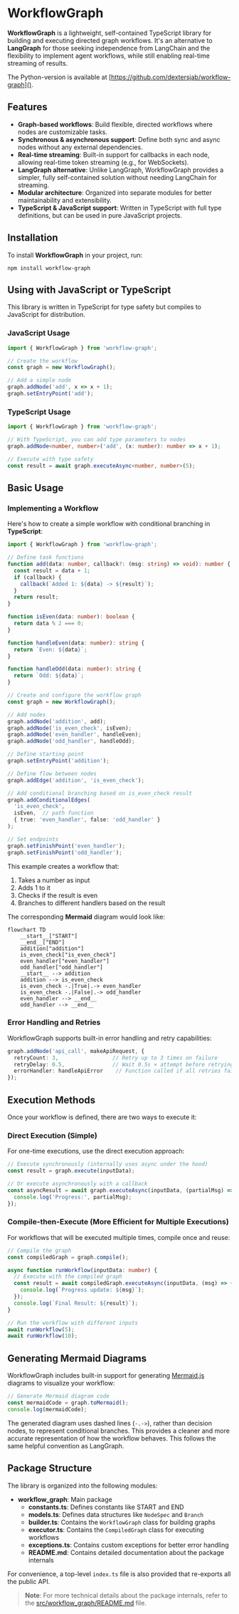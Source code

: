 # WorkflowGraph

**WorkflowGraph** is a lightweight, self-contained TypeScript library for building and executing directed graph workflows. It's an alternative to **LangGraph** for those seeking independence from LangChain and the flexibility to implement agent workflows, while still enabling real-time streaming of results.

The Python-version is available at [https://github.com/dextersjab/workflow-graph]().

## Features

- **Graph-based workflows**: Build flexible, directed workflows where nodes are customizable tasks.
- **Synchronous & asynchronous support**: Define both sync and async nodes without any external dependencies.
- **Real-time streaming**: Built-in support for callbacks in each node, allowing real-time token streaming (e.g., for WebSockets).
- **LangGraph alternative**: Unlike LangGraph, WorkflowGraph provides a simpler, fully self-contained solution without needing LangChain for streaming.
- **Modular architecture**: Organized into separate modules for better maintainability and extensibility.
- **TypeScript & JavaScript support**: Written in TypeScript with full type definitions, but can be used in pure JavaScript projects.

## Installation

To install **WorkflowGraph** in your project, run:

```shell
npm install workflow-graph
```

## Using with JavaScript or TypeScript

This library is written in TypeScript for type safety but compiles to JavaScript for distribution.

### JavaScript Usage

```js
import { WorkflowGraph } from 'workflow-graph';

// Create the workflow
const graph = new WorkflowGraph();

// Add a simple node
graph.addNode('add', x => x + 1);
graph.setEntryPoint('add');
```

### TypeScript Usage

```ts
import { WorkflowGraph } from 'workflow-graph';

// With TypeScript, you can add type parameters to nodes
graph.addNode<number, number>('add', (x: number): number => x + 1);

// Execute with type safety
const result = await graph.executeAsync<number, number>(5);
```

## Basic Usage

### Implementing a Workflow

Here's how to create a simple workflow with conditional branching in **TypeScript**:

```ts
import { WorkflowGraph } from 'workflow-graph';

// Define task functions
function add(data: number, callback?: (msg: string) => void): number {
  const result = data + 1;
  if (callback) {
    callback(`Added 1: ${data} -> ${result}`);
  }
  return result;
}

function isEven(data: number): boolean {
  return data % 2 === 0;
}

function handleEven(data: number): string {
  return `Even: ${data}`;
}

function handleOdd(data: number): string {
  return `Odd: ${data}`;
}

// Create and configure the workflow graph
const graph = new WorkflowGraph();

// Add nodes
graph.addNode('addition', add);
graph.addNode('is_even_check', isEven);
graph.addNode('even_handler', handleEven);
graph.addNode('odd_handler', handleOdd);

// Define starting point
graph.setEntryPoint('addition');

// Define flow between nodes
graph.addEdge('addition', 'is_even_check');

// Add conditional branching based on is_even_check result
graph.addConditionalEdges(
  'is_even_check',
  isEven,  // path function
  { true: 'even_handler', false: 'odd_handler' }
);

// Set endpoints
graph.setFinishPoint('even_handler');
graph.setFinishPoint('odd_handler');
```

This example creates a workflow that:
1. Takes a number as input
2. Adds 1 to it
3. Checks if the result is even
4. Branches to different handlers based on the result

The corresponding **Mermaid** diagram would look like:

```mermaid
flowchart TD
    __start__["START"]
    __end__["END"]
    addition["addition"]
    is_even_check["is_even_check"]
    even_handler["even_handler"]
    odd_handler["odd_handler"]
    __start__ --> addition
    addition --> is_even_check
    is_even_check -.|True|.-> even_handler
    is_even_check -.|False|.-> odd_handler
    even_handler --> __end__
    odd_handler --> __end__
```

### Error Handling and Retries

WorkflowGraph supports built-in error handling and retry capabilities:

```ts
graph.addNode('api_call', makeApiRequest, {
  retryCount: 3,                 // Retry up to 3 times on failure
  retryDelay: 0.5,               // Wait 0.5s × attempt before retrying
  errorHandler: handleApiError    // Function called if all retries fail
});
```

## Execution Methods

Once your workflow is defined, there are two ways to execute it:

### Direct Execution (Simple)

For one-time executions, use the direct execution approach:

```ts
// Execute synchronously (internally uses async under the hood)
const result = graph.execute(inputData);

// Or execute asynchronously with a callback
const asyncResult = await graph.executeAsync(inputData, (partialMsg) => {
  console.log('Progress:', partialMsg);
});
```

### Compile-then-Execute (More Efficient for Multiple Executions)

For workflows that will be executed multiple times, compile once and reuse:

```ts
// Compile the graph
const compiledGraph = graph.compile();

async function runWorkflow(inputData: number) {
  // Execute with the compiled graph
  const result = await compiledGraph.executeAsync(inputData, (msg) => {
    console.log(`Progress update: ${msg}`);
  });
  console.log(`Final Result: ${result}`);
}

// Run the workflow with different inputs
await runWorkflow(5);
await runWorkflow(10);
```

## Generating Mermaid Diagrams

WorkflowGraph includes built-in support for generating [Mermaid.js](https://mermaid.js.org/) diagrams to visualize your workflow:

```ts
// Generate Mermaid diagram code
const mermaidCode = graph.toMermaid();
console.log(mermaidCode);
```

The generated diagram uses dashed lines (`-.->`), rather than decision nodes, to represent conditional branches. This provides a cleaner and more accurate representation of how the workflow behaves. This follows the same helpful convention as LangGraph.

## Package Structure

The library is organized into the following modules:

- **workflow_graph**: Main package
  - **constants.ts**: Defines constants like START and END
  - **models.ts**: Defines data structures like `NodeSpec` and `Branch`
  - **builder.ts**: Contains the `WorkflowGraph` class for building graphs
  - **executor.ts**: Contains the `CompiledGraph` class for executing workflows
  - **exceptions.ts**: Contains custom exceptions for better error handling
  - **README.md**: Contains detailed documentation about the package internals

For convenience, a top-level `index.ts` file is also provided that re-exports all the public API.

> **Note**: For more technical details about the package internals, refer to the [src/workflow_graph/README.md](src/workflow_graph/README.md) file.